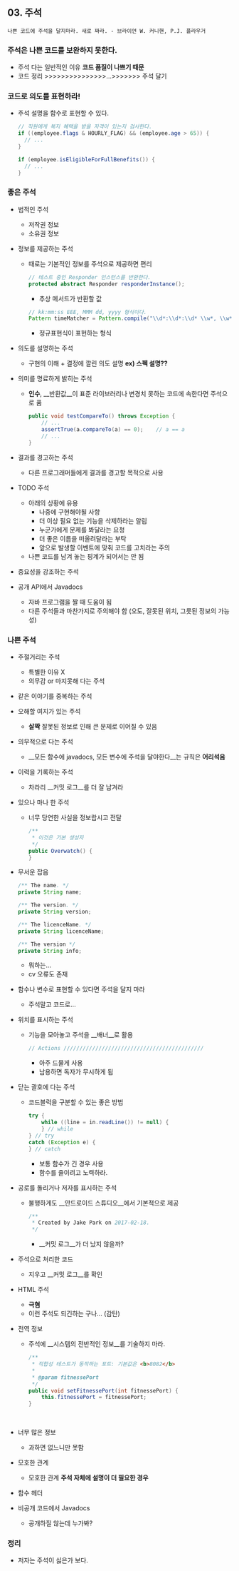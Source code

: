 ## 03. 주석

`나쁜 코드에 주석을 달지마라. 새로 짜라. - 브라이언 W. 커니핸, P.J. 플라우거`

### 주석은 나쁜 코드를 보완하지 못한다.

- 주석 다는 일반적인 이유
  __코드 품질이 나쁘기 때문__
- 코드 정리 >>>>>>>>>>>>>>>...>>>>>>> 주석 달기

### 코드로 의도를 표현하라!

- 주석 설명을 함수로 표현할 수 있다.

  ```java
  // 직원에게 복지 혜택을 받을 자격이 있는지 검사한다.
  if ((employee.flags & HOURLY_FLAG) && (employee.age > 65)) {
  	// ...
  }

  if (employee.isEligibleForFullBenefits()) {
  	// ...
  }
  ```

### 좋은 주석

- 법적인 주석

  - 저작권 정보
  - 소유권 정보

- 정보를 제공하는 주석

  - 때로는 기본적인 정보를 주석으로 제공하면 편리

    ``` java
    // 테스트 중인 Responder 인스턴스를 반환한다.
    protected abstract Responder responderInstance();
    ```

    - 추상 메서드가 반환할 값

    ```  java
    // kk:mm:ss EEE, MMM dd, yyyy 형식이다.
    Pattern timeMatcher = Pattern.compile("\\d*:\\d*:\\d* \\w*, \\w* \\d* \\d*");
    ```

    - 정규표현식이 표현하는 형식

- 의도를 설명하는 주석

  - 구현의 이해 + 결정에 깔린 의도 설명
    __ex) 스펙 설명??__

- 의미를 명료하게 밝히는 주석

  - __인수__, __반환값__이 표준 라이브러리나 변경치 못하는 코드에 속한다면 주석으로 품

    ```java
    public void testCompareTo() throws Exception {
    	// ...
    	assertTrue(a.compareTo(a) == 0);	// a == a
    	// ...
    }
    ```

- 결과를 경고하는 주석

  - 다른 프로그래머들에게 결과를 경고할 목적으로 사용

- TODO 주석

  - 아래의 상황에 유용
    - 나중에 구현해야될 사항
    - 더 이상 필요 없는 기능을 삭제하라는 알림
    - 누군가에게 문제를 봐달라는 요청
    - 더 좋은 이름을 떠올려달라는 부탁
    - 앞으로 발생할 이벤트에 맞춰 코드를 고치라는 주의
  - 나쁜 코드를 남겨 놓는 핑계가 되어서는 안 됨

- 중요성을 강조하는 주석

- 공개 API에서 Javadocs

  - 자바 프로그램을 짤 때 도움이 됨
  - 다른 주석들과 마찬가지로 주의해야 함 (오도, 잘못된 위치, 그릇된 정보의 가능성)

### 나쁜 주석

- 주절거리는 주석

  - 특별한 이유 X
  - 의무감 or 마지못해 다는 주석

- 같은 이야기를 중복하는 주석

- 오해할 여지가 있는 주석

  - __살짝__ 잘못된 정보로 인해 큰 문제로 이어질 수 있음

- 의무적으로 다는 주석

  - __모든 함수에 javadocs, 모든 변수에 주석을 달야한다__는 규칙은 __어리석음__

- 이력을 기록하는 주석

  - 차라리 __커밋 로그__를 더 잘 남겨라

- 있으나 마나 한 주석

  - 너무 당연한 사실을 정보랍시고 전달

    ```java
    /**
     * 이것은 기본 생성자
     */
    public Overwatch() {
    }
    ```

- 무서운 잡음

  ```java
  /** The name. */
  private String name;

  /** The version. */
  private String version;

  /** The licenceName. */
  private String licenceName;

  /** The version */
  private String info;
  ```

  - 뭐하는...
  - cv 오류도 존재

- 함수나 변수로 표현할 수 있다면 주석을 달지 마라

  - 주석말고 코드로...

- 위치를 표시하는 주석

  - 기능을 모아놓고 주석을 __배너__로 활용

    ```java
    // Actions ////////////////////////////////////////////
    ```

    - 아주 드물게 사용
    - 남용하면 독자가 무시하게 됨

- 닫는 괄호에 다는 주석

  - 코드블럭을 구분할 수 있는 좋은 방법

    ```java
    try {
    	while ((line = in.readLine()) != null) {
    	} // while
    } // try
    catch (Exception e) {
    } // catch
    ```

    - 보통 함수가 긴 경우 사용
    - 함수를 줄이려고 노력하라.

- 공로를 돌리거나 저자를 표시하는 주석

  - 불행하게도 __안드로이드 스튜디오__에서 기본적으로 제공

    ```java
    /** 
     * Created by Jake Park on 2017-02-18. 
     */
    ```

    - __커밋 로그__가 더 났지 않을까?

- 주석으로 처리한 코드

  - 지우고 __커밋 로그__를 확인

- HTML 주석

  - __극혐__
  - 이런 주석도 되긴하는 구나... (감탄)

- 전역 정보

  - 주석에 __시스템의 전반적인 정보__를 기술하지 마라.

    ```java
    /**
     * 적합성 테스트가 동작하는 포트: 기본값은 <b>8082</b>
     *
     * @param fitnessePort
     */
    public void setFitnessePort(int fitnessePort) {
    	this.fitnessePort = fitnessePort;
    }
    ```

    ​

- 너무 많은 정보

  - 과하면 없느니만 못함

- 모호한 관계

  - 모호한 관계
    __주석 자체에 설명이 더 필요한 경우__

- 함수 헤더

- 비공개 코드에서 Javadocs

  - 공개하질 않는데 누가봐?

### 정리

- 저자는 주석이 싫은가 보다.